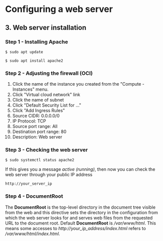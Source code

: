 # Configuring a web server



## 3. Web server installation
### Step 1 - Installing Apache

```
$ sudo apt update
```

```
$ sudo apt install apache2
```

### Step 2 - Adjusting the firewall (OCI)

1. Click the name of the instance you created from the "Compute - Instances" menu.
2. Click "Virtual cloud network" link
3. Click the name of subnet
4. Click "Default Security List for ..." 
5. Click "Add Ingress Rules"
6. Source CIDR: 0.0.0.0/0
7. IP Protocol: TCP
8. Source port range: All
9. Destination port range: 80
10. Description: Web server


### Step 3 - Checking the web server

```
$ sudo systemctl status apache2
```

If this gives you a message *active (running)*, then now you can check the web server through your public IP address

```
http://your_server_ip
```

### Step 4 - DocumentRoot

The **DocumentRoot** is the top-level directory in the document tree visible from the web and this directive sets the directory in the configuration from which the web server looks for and serves web files from the requested URL to the document root. Default **DocumentRoot** is */var/www/html*. 
This means some accesses to *http://your_ip_address/index.html* refers to */var/www/html/index.html*. 
